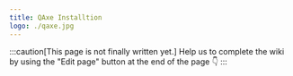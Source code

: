 ```yaml
---
title: QAxe Installtion
logo: ./qaxe.jpg
---
```


:::caution[This page is not finally written yet.]
Help us to complete the wiki by using the "Edit page" button at the end of the page 👇
:::
